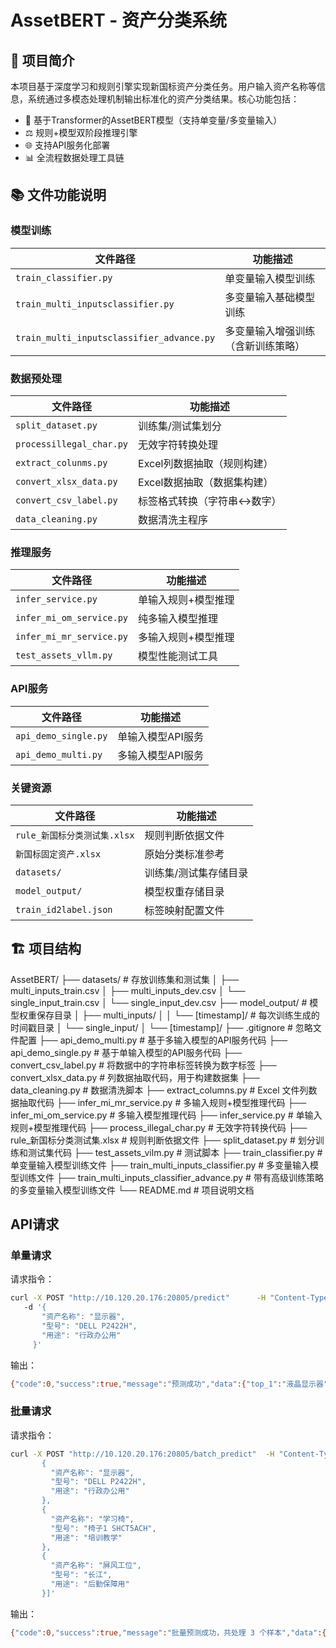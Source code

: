 # AssetBERT - 资产分类系统

## 📜 项目简介
本项目基于深度学习和规则引擎实现新国标资产分类任务。用户输入资产名称等信息，系统通过多模态处理机制输出标准化的资产分类结果。核心功能包括：
- 🧠 基于Transformer的AssetBERT模型（支持单变量/多变量输入）
- ⚖️ 规则+模型双阶段推理引擎
- 🌐 支持API服务化部署
- 📊 全流程数据处理工具链

## 📚 文件功能说明

### 模型训练
| 文件路径 | 功能描述 |
|---------|---------|
| `train_classifier.py` | 单变量输入模型训练 |
| `train_multi_inputsclassifier.py` | 多变量输入基础模型训练 |
| `train_multi_inputsclassifier_advance.py` | 多变量输入增强训练（含新训练策略） |

### 数据预处理
| 文件路径 | 功能描述 |
|---------|---------|
| `split_dataset.py` | 训练集/测试集划分 |
| `processillegal_char.py` | 无效字符转换处理 |
| `extract_colunms.py` | Excel列数据抽取（规则构建） |
| `convert_xlsx_data.py` | Excel数据抽取（数据集构建） |
| `convert_csv_label.py` | 标签格式转换（字符串↔数字） |
| `data_cleaning.py` | 数据清洗主程序 |

### 推理服务
| 文件路径 | 功能描述 |
|---------|---------|
| `infer_service.py` | 单输入规则+模型推理 |
| `infer_mi_om_service.py` | 纯多输入模型推理 |
| `infer_mi_mr_service.py` | 多输入规则+模型推理 |
| `test_assets_vllm.py` | 模型性能测试工具 |

### API服务
| 文件路径 | 功能描述 |
|---------|---------|
| `api_demo_single.py` | 单输入模型API服务 |
| `api_demo_multi.py` | 多输入模型API服务 |

### 关键资源
| 文件路径 | 功能描述 |
|---------|---------|
| `rule_新国标分类测试集.xlsx` | 规则判断依据文件 |
| `新国标固定资产.xlsx` | 原始分类标准参考 |
| `datasets/` | 训练集/测试集存储目录 |
| `model_output/` | 模型权重存储目录 |
| `train_id2label.json` | 标签映射配置文件 |

## 🏗️ 项目结构
AssetBERT/
├── datasets/                # 存放训练集和测试集
│   ├── multi_inputs_train.csv
│   ├── multi_inputs_dev.csv
│   └── single_input_train.csv
│       └── single_input_dev.csv
├── model_output/            # 模型权重保存目录
│   ├── multi_inputs/
│   │   └── [timestamp]/     # 每次训练生成的时间戳目录
│   └── single_input/
│       └── [timestamp]/
├── .gitignore               # 忽略文件配置
├── api_demo_multi.py        # 基于多输入模型的API服务代码
├── api_demo_single.py       # 基于单输入模型的API服务代码
├── convert_csv_label.py     # 将数据中的字符串标签转换为数字标签
├── convert_xlsx_data.py     # 列数据抽取代码，用于构建数据集
├── data_cleaning.py         # 数据清洗脚本
├── extract_columns.py       # Excel 文件列数据抽取代码
├── infer_mi_mr_service.py   # 多输入规则+模型推理代码
├── infer_mi_om_service.py   # 多输入模型推理代码
├── infer_service.py         # 单输入规则+模型推理代码
├── process_illegal_char.py  # 无效字符转换代码
├── rule_新国标分类测试集.xlsx  # 规则判断依据文件
├── split_dataset.py         # 划分训练和测试集代码
├── test_assets_vilm.py      # 测试脚本
├── train_classifier.py       # 单变量输入模型训练文件
├── train_multi_inputs_classifier.py  # 多变量输入模型训练文件
├── train_multi_inputs_classifier_advance.py  # 带有高级训练策略的多变量输入模型训练文件
└── README.md                # 项目说明文档

## API请求
### 单量请求
请求指令：
```bash
curl -X POST "http://10.120.20.176:20805/predict"      -H "Content-Type: application/json"   
   -d '{
       "资产名称": "显示器",
       "型号": "DELL P2422H",
       "用途": "行政办公用"
     }'
```
输出：
```bash
{"code":0,"success":true,"message":"预测成功","data":{"top_1":"液晶显示器","top_5":["液晶显示器","其他办公设备","等离子显示器","其他信息化"]}}
```

### 批量请求
请求指令：
```bash
curl -X POST "http://10.120.20.176:20805/batch_predict"  -H "Content-Type: application/json"  -d '[
       {
         "资产名称": "显示器",
         "型号": "DELL P2422H",
         "用途": "行政办公用"
       },
       {
         "资产名称": "学习椅",
         "型号": "椅子1 SHCT5ACH",
         "用途": "培训教学"
       },
       {
         "资产名称": "屏风工位",
         "型号": "长江",
         "用途": "后勤保障用"
       }]'
```
输出：
```bash
{"code":0,"success":true,"message":"批量预测成功，共处理 3 个样本","data":{"results":[{"top_1":"液晶显示器","top_5":["液晶显示器","其他办公设备","等离子显示器","其他信息化设备","其他计算机"]},{"top_1":"教学、实验用桌","top_5":["教学、实验用桌","教学仪器","试验箱及气候环境试验设备","直流电源","其他台、桌类"]},{"top_1":"办公桌","top_5":["办公桌","组合家具","其他家具","会议桌","其他厨卫用具"]}]}}
```
